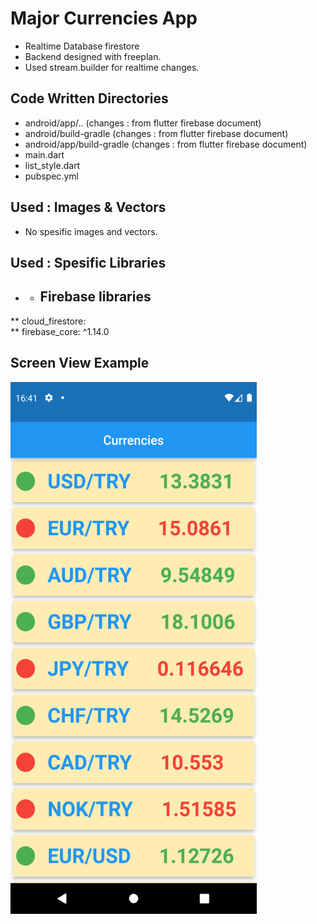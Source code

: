 # Major Currencies App
* Realtime Database firestore
* Backend designed with freeplan.
* Used stream.builder for realtime changes.

## Code Written Directories 
* android/app/.. (changes : from flutter firebase document)
* android/build-gradle (changes : from flutter firebase document)
* android/app/build-gradle (changes : from flutter firebase document)
* main.dart
* list_style.dart
* pubspec.yml

## Used : Images & Vectors
* No spesific images and vectors.

## Used : Spesific Libraries
  * * ## Firebase libraries 
  **   cloud_firestore:  
  **   firebase_core: ^1.14.0

## Screen View Example
<img src="https://github.com/mkiziltay/Firebase-Currencies-App/blob/master/curr_screen.png" alt = "Sample Screenview" width=394 height=851>
